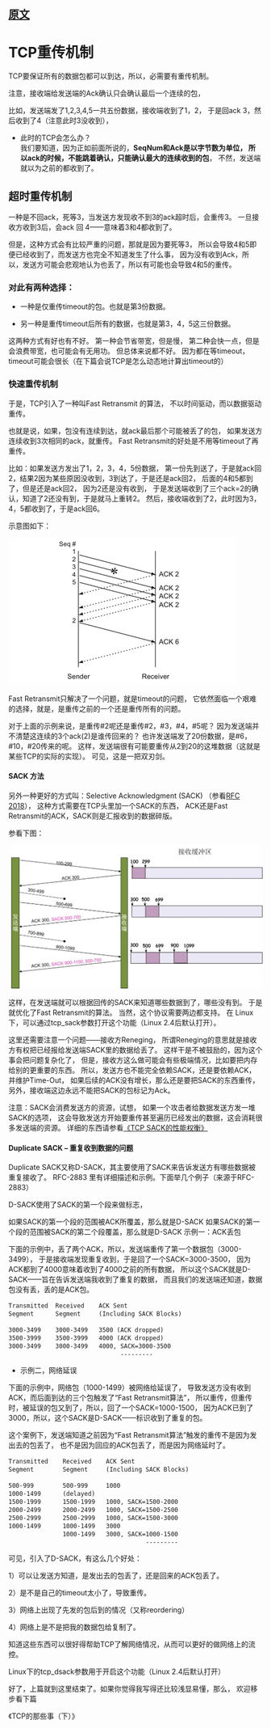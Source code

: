 
## [原文](https://coolshell.cn/articles/11564.html)

# TCP重传机制 

TCP要保证所有的数据包都可以到达，所以，必需要有重传机制。

注意，接收端给发送端的Ack确认只会确认最后一个连续的包，

比如，发送端发了1,2,3,4,5一共五份数据，接收端收到了1，2，
于是回ack 3，然后收到了4（注意此时3没收到），

- 此时的TCP会怎么办？\
我们要知道，因为正如前面所说的，**SeqNum和Ack是以字节数为单位，
所以ack的时候，不能跳着确认，只能确认最大的连续收到的包**，
不然，发送端就以为之前的都收到了。

## 超时重传机制

一种是不回ack，死等3，当发送方发现收不到3的ack超时后，会重传3。
一旦接收方收到3后，会ack 回 4——意味着3和4都收到了。

但是，这种方式会有比较严重的问题，那就是因为要死等3，
所以会导致4和5即便已经收到了，而发送方也完全不知道发生了什么事，
因为没有收到Ack，所以，发送方可能会悲观地认为也丢了，所以有可能也会导致4和5的重传。

### 对此有两种选择：

- 一种是仅重传timeout的包。也就是第3份数据。

- 另一种是重传timeout后所有的数据，也就是第3，4，5这三份数据。

这两种方式有好也有不好。
第一种会节省带宽，但是慢，
第二种会快一点，但是会浪费带宽，也可能会有无用功。
但总体来说都不好。
因为都在等timeout，timeout可能会很长（在下篇会说TCP是怎么动态地计算出timeout的）

### 快速重传机制
于是，TCP引入了一种叫Fast Retransmit 的算法，
不以时间驱动，而以数据驱动重传。

也就是说，如果，包没有连续到达，就ack最后那个可能被丢了的包，
如果发送方连续收到3次相同的ack，就重传。
Fast Retransmit的好处是不用等timeout了再重传。

比如：如果发送方发出了1，2，3，4，5份数据，
第一份先到送了，于是就ack回2，结果2因为某些原因没收到，3到达了，于是还是ack回2，
后面的4和5都到了，但是还是ack回2，
因为2还是没有收到，
于是发送端收到了三个ack=2的确认，知道了2还没有到，于是就马上重转2。
然后，接收端收到了2，此时因为3，4，5都收到了，于是ack回6。

示意图如下：

![](../../images/tcp/tcp_FASTIncast021.png)



Fast Retransmit只解决了一个问题，就是timeout的问题，
它依然面临一个艰难的选择，就是，是重传之前的一个还是重传所有的问题。

对于上面的示例来说，是重传#2呢还是重传#2，#3，#4，#5呢？
因为发送端并不清楚这连续的3个ack(2)是谁传回来的？
也许发送端发了20份数据，是#6，#10，#20传来的呢。
这样，发送端很有可能要重传从2到20的这堆数据（这就是某些TCP的实际的实现）。
可见，这是一把双刃剑。

#### SACK 方法
另外一种更好的方式叫：Selective Acknowledgment (SACK)
（参看[RFC 2018](http://tools.ietf.org/html/rfc2018)），
这种方式需要在TCP头里加一个SACK的东西，
ACK还是Fast Retransmit的ACK，SACK则是汇报收到的数据碎版。

参看下图：

![](../../images/tcp/tcp_sack_example.jpeg)


这样，在发送端就可以根据回传的SACK来知道哪些数据到了，哪些没有到。
于是就优化了Fast Retransmit的算法。
当然，这个协议需要两边都支持。
在 Linux下，可以通过tcp_sack参数打开这个功能（Linux 2.4后默认打开）。


这里还需要注意一个问题——接收方Reneging，
所谓Reneging的意思就是接收方有权把已经报给发送端SACK里的数据给丢了。
这样干是不被鼓励的，因为这个事会把问题复杂化了，
但是，接收方这么做可能会有些极端情况，比如要把内存给别的更重要的东西。
所以，发送方也不能完全依赖SACK，还是要依赖ACK，并维护Time-Out，
如果后续的ACK没有增长，那么还是要把SACK的东西重传，
另外，接收端这边永远不能把SACK的包标记为Ack。


注意：SACK会消费发送方的资源，试想，
如果一个攻击者给数据发送方发一堆SACK的选项，
这会导致发送方开始要重传甚至遍历已经发出的数据，这会消耗很多发送端的资源。
详细的东西请参看[《TCP SACK的性能权衡》](https://www.ibm.com/developerworks/cn/linux/l-tcp-sack/)

#### Duplicate SACK – 重复收到数据的问题

Duplicate SACK又称D-SACK，其主要使用了SACK来告诉发送方有哪些数据被重复接收了。
RFC-2883 里有详细描述和示例。下面举几个例子（来源于RFC-2883）

D-SACK使用了SACK的第一个段来做标志，

如果SACK的第一个段的范围被ACK所覆盖，那么就是D-SACK
如果SACK的第一个段的范围被SACK的第二个段覆盖，那么就是D-SACK
示例一：ACK丢包

下面的示例中，丢了两个ACK，所以，发送端重传了第一个数据包（3000-3499），
于是接收端发现重复收到，于是回了一个SACK=3000-3500，
因为ACK都到了4000意味着收到了4000之前的所有数据，
所以这个SACK就是D-SACK——旨在告诉发送端我收到了重复的数据，
而且我们的发送端还知道，数据包没有丢，丢的是ACK包。

```
Transmitted  Received    ACK Sent
Segment      Segment     (Including SACK Blocks)
 
3000-3499    3000-3499   3500 (ACK dropped)
3500-3999    3500-3999   4000 (ACK dropped)
3000-3499    3000-3499   4000, SACK=3000-3500
                               ---------
```
                                
- 示例二，网络延误

下面的示例中，网络包（1000-1499）被网络给延误了，
导致发送方没有收到ACK，而后面到达的三个包触发了“Fast Retransmit算法”，
所以重传，但重传时，被延误的包又到了，所以，回了一个SACK=1000-1500，
因为ACK已到了3000，所以，这个SACK是D-SACK——标识收到了重复的包。

这个案例下，发送端知道之前因为“Fast Retransmit算法”触发的重传不是因为发出去的包丢了，
也不是因为回应的ACK包丢了，而是因为网络延时了。

``` 
Transmitted    Received    ACK Sent
Segment        Segment     (Including SACK Blocks)
 
500-999        500-999     1000
1000-1499      (delayed)
1500-1999      1500-1999   1000, SACK=1500-2000
2000-2499      2000-2499   1000, SACK=1500-2500
2500-2999      2500-2999   1000, SACK=1500-3000
1000-1499      1000-1499   3000
               1000-1499   3000, SACK=1000-1500
                                      ---------
```
可见，引入了D-SACK，有这么几个好处：

1）可以让发送方知道，是发出去的包丢了，还是回来的ACK包丢了。

2）是不是自己的timeout太小了，导致重传。

3）网络上出现了先发的包后到的情况（又称reordering）

4）网络上是不是把我的数据包给复制了。

 知道这些东西可以很好得帮助TCP了解网络情况，从而可以更好的做网络上的流控。

Linux下的tcp_dsack参数用于开启这个功能（Linux 2.4后默认打开）



好了，上篇就到这里结束了。如果你觉得我写得还比较浅显易懂，那么，
欢迎移步看下篇

《TCP的那些事（下）》